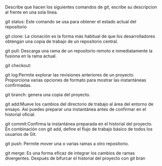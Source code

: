 Describe que hacen los siguientes comandos de git, escribe su descripcion al frente en una sola linea.

git status: Este comando se usa para obtener el estado actual del repositorio

git clone: La clonación es la forma más habitual de que los desarrolladores obtengan una copia de trabajo de un repositorio central.

git pull: Descarga una rama de un repositorio remoto e inmediatamente la fusiona en la rama actual.

git checkout:

git log:Permite explorar las revisiones anteriores de un proyecto. Proporciona varias opciones de formato para mostrar las instantáneas confirmadas.

git branch: genera una copia del proyecto.

git add:Mueve los cambios del directorio de trabajo al área del entorno de ensayo. Así puedes preparar una instantánea antes de confirmar en el historial oficial.

git commit:Confirma la instantánea preparada en el historial del proyecto. En combinación con git add, define el flujo de trabajo básico de todos los usuarios de Git.

git push: Permite mover una o varias ramas a otro repositorio.

git merge: Es una forma eficaz de integrar los cambios de ramas divergentes. Después de bifurcar el historial del proyecto con git bran
